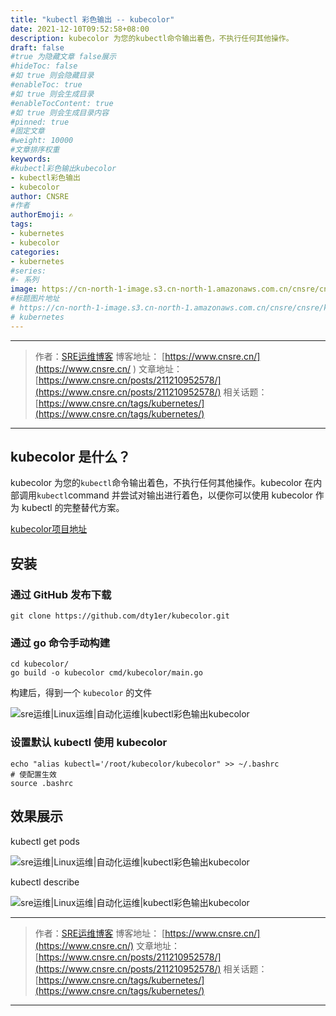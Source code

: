 ```yaml
---
title: "kubectl 彩色输出 -- kubecolor"
date: 2021-12-10T09:52:58+08:00
description: kubecolor 为您的kubectl命令输出着色，不执行任何其他操作。
draft: false
#true 为隐藏文章 false展示
#hideToc: false
#如 true 则会隐藏目录
#enableToc: true
#如 true 则会生成目录
#enableTocContent: true
#如 true 则会生成目录内容
#pinned: true  
#固定文章
#weight: 10000
#文章排序权重
keywords:
#kubectl彩色输出kubecolor
- kubectl彩色输出
- kubecolor
author: CNSRE    
#作者
authorEmoji: ✍
tags:
- kubernetes
- kubecolor
categories:
- kubernetes
#series:
#- 系列
image: https://cn-north-1-image.s3.cn-north-1.amazonaws.com.cn/cnsre/cnsre/kubernetes.png
#标题图片地址
# https://cn-north-1-image.s3.cn-north-1.amazonaws.com.cn/cnsre/cnsre/kubernetes.png
# kubernetes
---
```

- - -
> 作者：[SRE运维博客](https://www.cnsre.cn/ )
> 博客地址： [https://www.cnsre.cn/](https://www.cnsre.cn/ ) 
> 文章地址：[https://www.cnsre.cn/posts/211210952578/](https://www.cnsre.cn/posts/211210952578/)
> 相关话题：[https://www.cnsre.cn/tags/kubernetes/](https://www.cnsre.cn/tags/kubernetes/)
- - -
## kubecolor 是什么？

kubecolor 为您的`kubectl`命令输出着色，不执行任何其他操作。kubecolor 在内部调用`kubectl`command 并尝试对输出进行着色，以便你可以使用 kubecolor 作为 kubectl 的完整替代方案。

[kubecolor项目地址](https://github.com/dty1er/kubecolor)

<script async src="https://pagead2.googlesyndication.com/pagead/js/adsbygoogle.js?client=ca-pub-4855142804875926"
     crossorigin="anonymous"></script>
<ins class="adsbygoogle"
     style="display:block; text-align:center;"
     data-ad-layout="in-article"
     data-ad-format="fluid"
     data-ad-client="ca-pub-4855142804875926"
     data-ad-slot="5670838583"></ins>
<script>
     (adsbygoogle = window.adsbygoogle || []).push({});
</script>

## 安装

### 通过 GitHub 发布下载

```
git clone https://github.com/dty1er/kubecolor.git
```

### 通过 go 命令手动构建

```
cd kubecolor/
go build -o kubecolor cmd/kubecolor/main.go
```

构建后，得到一个 `kubecolor` 的文件

![sre运维|Linux运维|自动化运维|kubectl彩色输出kubecolor](https://cn-north-1-image.s3.cn-north-1.amazonaws.com.cn/cnsre/cnsre/image-20211210133943373.png)



### 设置默认 kubectl 使用 kubecolor

```
echo "alias kubectl='/root/kubecolor/kubecolor" >> ~/.bashrc
# 使配置生效
source .bashrc
```

## 效果展示

kubectl get pods

![sre运维|Linux运维|自动化运维|kubectl彩色输出kubecolor](https://cn-north-1-image.s3.cn-north-1.amazonaws.com.cn/cnsre/cnsre/20211210135030.png)

kubectl describe 

![sre运维|Linux运维|自动化运维|kubectl彩色输出kubecolor](https://cn-north-1-image.s3.cn-north-1.amazonaws.com.cn/cnsre/cnsre/20211210135213.png)

- - -
> 作者：[SRE运维博客](https://www.cnsre.cn/)
> 博客地址： [https://www.cnsre.cn/](https://www.cnsre.cn/) 
> 文章地址：[https://www.cnsre.cn/posts/211210952578/](https://www.cnsre.cn/posts/211210952578/)
> 相关话题：[https://www.cnsre.cn/tags/kubernetes/](https://www.cnsre.cn/tags/kubernetes/)
- - -
